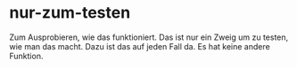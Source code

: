 # nur-zum-testen
Zum Ausprobieren, wie das funktioniert.
Das ist nur ein Zweig um zu testen, wie man das macht. Dazu ist das auf jeden Fall da. Es hat keine andere Funktion.
